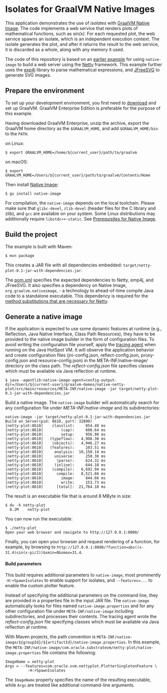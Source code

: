 # Isolates for GraalVM Native Images

This application demonstrates the use of _isolates_ with [GraalVM Native Image](https://www.graalvm.org/docs/reference-manual/native-image/). The code implements a web service that renders plots of mathematical functions, such as _sin(x)_. For each requested plot, the web service spawns an isolate, which is an independent execution context. The isolate generates the plot, and after it returns the result to the web service, it is discarded as a whole, along with any memory it used.

The code of this repository is based on an [earlier example](https://github.com/cstancu/netty-native-demo) for using `native-image` to build a web server using the [Netty](http://netty.io/) framework. This example further uses the [exp4j](https://www.objecthunter.net/exp4j/) library to parse mathematical expressions, and [JFreeSVG](http://www.jfree.org/jfreesvg/) to generate SVG images.

## Prepare the environment

To set up your development environment, you first need to [download](http://www.graalvm.org/downloads/) and set up GraalVM.
GraalVM Enterprise Edition is preferable for the purpose of this example.

Having downloaded GraalVM Enterprise, unzip the archive, export the GraalVM home directory as the `$GRAALVM_HOME`, and add `$GRAALVM_HOME/bin` to the `PATH`.

on Linux:
```
$ export GRAALVM_HOME=/home/${current_user}/path/to/graalvm
```
on macOS:
```
$ export GRAALVM_HOME=/Users/${current_user}/path/to/graalvm/Contents/Home
```

Then install [Native Image](https://www.graalvm.org/docs/reference-manual/native-image/#install-native-image):
```
$ gu install native-image
```

For compilation, the `native-image` depends on the local toolchain.
Please make sure that `glibc-devel`, `zlib-devel` (header files for the C library and zlib), and `gcc` are available on your system. Some Linux distributions may additionally require `libstdc++-static`.
See [Prerequisites for Native Image](https://www.graalvm.org/reference-manual/native-image/#prerequisites).

## Build the project

The example is built with Maven:

```
$ mvn package
```

This creates a JAR file with all dependencies embedded: `target/netty-plot-0.1-jar-with-dependencies.jar`.

The [pom.xml](pom.xml) specifies the expected dependencies to Netty, emp4j, and JFreeSVG. It also specifies a dependency on Native Image, `org.graalvm.nativeimage`, - a technology to ahead-of-time compile Java code to a standalone executable. This dependency is required for the [method substitutions that are necessary for Netty](https://github.com/cstancu/netty-native-demo).

## Generate a native image

If the application is expected to use some dynamic features at runtime (e.g., Reflection, Java Native Interface, Class Path Resources), they have to be provided to the native image builder in the form of configuration files.
To avoid writing the configuration file yourself, apply the [tracing agent](https://www.graalvm.org/docs/reference-manual/native-image/#tracing-agent) when running on the Java HotSpot VM. It will observe the application behavior and create configuration files (jni-config.json, reflect-config.json, proxy-config.json and resource-config.json) in the  META-INF/native-image/ directory on the class path. The *reflect-config.json* file specifies classes which must be available via Java reflection at runtime.

```
$ java -agentlib:native-image-agent=config-output-dir=/Users/${current-user}/graalvm-demos/native-netty-plot/src/main/resources/META-INF/native-image -jar target/netty-plot-0.1-jar-with-dependencies.jar
```

Build a native image. The `native-image` builder will automatically search for any configuration file under _META-INF/native-image_ and its subdirectories:
```
native-image -jar target/netty-plot-0.1-jar-with-dependencies.jar
Build on Server(pid: 8610, port: 32890)
[netty-plot:8610]    classlist:     854.40 ms
[netty-plot:8610]        (cap):     608.64 ms
[netty-plot:8610]        setup:     956.98 ms
[netty-plot:8610]   (typeflow):   4,908.30 ms
[netty-plot:8610]    (objects):   4,946.27 ms
[netty-plot:8610]   (features):     103.51 ms
[netty-plot:8610]     analysis:  10,150.14 ms
[netty-plot:8610]     universe:     250.36 ms
[netty-plot:8610]      (parse):     624.32 ms
[netty-plot:8610]     (inline):     644.10 ms
[netty-plot:8610]    (compile):   6,692.94 ms
[netty-plot:8610]      compile:   8,521.66 ms
[netty-plot:8610]        image:     844.66 ms
[netty-plot:8610]        write:     153.73 ms
[netty-plot:8610]      [total]:  21,764.10 ms
```
The result is an executable file that is around 8 MByte in size:
```
$ du -h netty-plot
  8.2M    netty-plot
```
You can now run the executable:
```
$ ./netty-plot
Open your web browser and navigate to http://127.0.0.1:8080/
```

Finally, you can open your browser and request rendering of a function, for example, by browsing to `http://127.0.0.1:8080/?function=abs((x-31.4)sin(x-pi/2))&xmin=0&xmax=31.4`.

#### Build parameters
This build requires additional parameters to `native-image`, most prominently `-H:+SpawnIsolates` to enable support for isolates, and `--features=...` to enable the custom plotter feature.

Instead of specifying the additional parameters on the command line, they are provided in a properties file in the input JAR file. The `native-image` automatically looks for files named `native-image.properties` and for any other configuration file under `META-INF/native-image` including subdirectories, and processes their contents. The tracing agent wrote the *reflect-config.json* file specifying classes which must be available via Java reflection at runtime.

With Maven projects, the path convention is `META-INF/native-image/${groupId}/${artifactId}/native-image.properties`. In this example, the `META-INF/native-image/com.oracle.substratevm/netty-plot/native-image.properties` file contains the following:
```
ImageName = netty-plot
Args = --features=com.oracle.svm.nettyplot.PlotterSingletonFeature \
          -H:+SpawnIsolates
```
The `ImageName` property specifies the name of the resulting executable, while `Args` are treated like additional command-line arguments.
